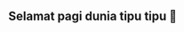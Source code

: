 ## Selamat pagi dunia tipu tipu 👋

<!--
**mohamedariff-SHB/mohamedariff-SHB** is a ✨ _special_ ✨ repository because its `README.md` (this file) appears on your GitHub profile.


[View open PRs](https://github.com/pulls?q=is%3Apr+archived%3Afalse+user%3Ayoozrr-shipx+is%3Aopen)


![My GitHub stats](https://github-readme-stats.vercel.app/api?username=mohamedariff&show_icons=true)
